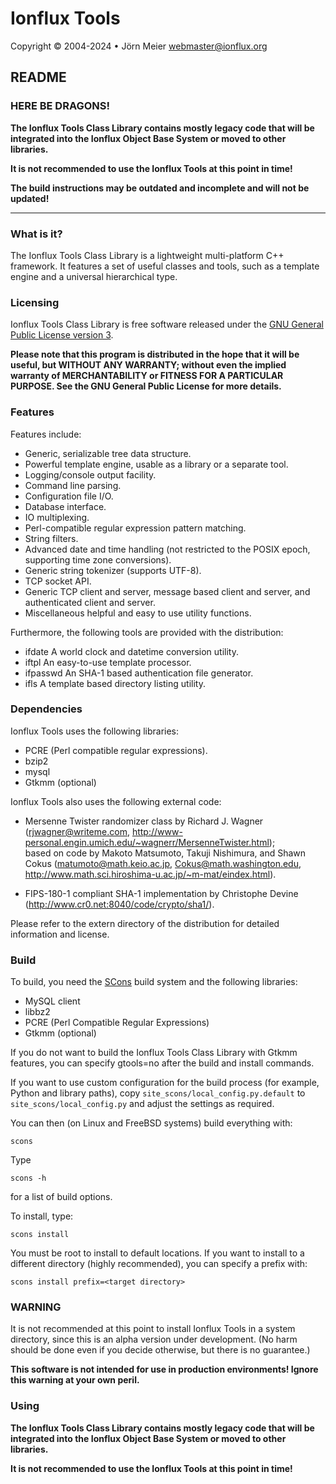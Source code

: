 # Ionflux Tools
Copyright © 2004-2024 • Jörn Meier <webmaster@ionflux.org>

## README

### HERE BE DRAGONS!

**The Ionflux Tools Class Library contains mostly legacy code that will be integrated into the Ionflux Object Base System or moved to other libraries.**

**It is not recommended to use the Ionflux Tools at this point in time!**

**The build instructions may be outdated and incomplete and will not be updated!**

---

### What is it?

The Ionflux Tools Class Library is a lightweight multi-platform C++ framework. It features a set of useful classes and tools, such as a template engine and a universal hierarchical type.

### Licensing

Ionflux Tools Class Library is free software released under the [GNU General Public 
License version 3](docs/gpl-3.0.md).

**Please note that this program is distributed in the hope that it will be useful, but WITHOUT ANY WARRANTY; without even the implied warranty of MERCHANTABILITY or FITNESS FOR A PARTICULAR PURPOSE. See the GNU General Public License for more details.**

### Features

Features include:

+ Generic, serializable tree data structure.
+ Powerful template engine, usable as a library or a separate tool.
+ Logging/console output facility.
+ Command line parsing.
+ Configuration file I/O.
+ Database interface.
+ IO multiplexing.
+ Perl-compatible regular expression pattern matching.
+ String filters.
+ Advanced date and time handling (not restricted to the POSIX epoch, 
  supporting time zone conversions).
+ Generic string tokenizer (supports UTF-8).
+ TCP socket API.
+ Generic TCP client and server, message based client and server, and 
  authenticated client and server.
+ Miscellaneous helpful and easy to use utility functions.

Furthermore, the following tools are provided with the distribution:

+ ifdate A world clock and datetime conversion utility.
+ iftpl An easy-to-use template processor.
+ ifpasswd An SHA-1 based authentication file generator.
+ ifls A template based directory listing utility.

### Dependencies

Ionflux Tools uses the following libraries:

+ PCRE (Perl compatible regular expressions).
+ bzip2
+ mysql
+ Gtkmm (optional)

Ionflux Tools also uses the following external code:

+ Mersenne Twister randomizer class by Richard J. Wagner 
  (rjwagner@writeme.com, 
  http://www-personal.engin.umich.edu/~wagnerr/MersenneTwister.html);  
  based on code by Makoto Matsumoto, Takuji Nishimura, and Shawn Cokus 
  (matumoto@math.keio.ac.jp, Cokus@math.washington.edu, 
  http://www.math.sci.hiroshima-u.ac.jp/~m-mat/eindex.html).

+ FIPS-180-1 compliant SHA-1 implementation by Christophe Devine  
  (http://www.cr0.net:8040/code/crypto/sha1/).

Please refer to the extern directory of the distribution for detailed 
information and license.

### Build

To build, you need the [SCons](https://www.scons.org/) build system and the following libraries:

+ MySQL client
+ libbz2
+ PCRE (Perl Compatible Regular Expressions)
+ Gtkmm (optional)

If you do not want to build the Ionflux Tools Class Library with Gtkmm features, you can specify gtools=no after the build and install commands.

If you want to use custom configuration for the build process (for example, Python and library paths), copy `site_scons/local_config.py.default` to `site_scons/local_config.py` and 
adjust the settings as required.

You can then (on Linux and FreeBSD systems) build everything with:

`scons`

Type

`scons -h`

for a list of build options.

To install, type:

`scons install`

You must be root to install to default locations. If you want to install to a 
different directory (highly recommended), you can specify a prefix with:

`scons install prefix=<target directory>`

### WARNING
 
 It is not recommended at this point to install Ionflux Tools in a system directory, since this is an alpha version under development. (No harm should be done even if you decide otherwise, but there is no guarantee.)

 **This software is not intended for use in production environments! Ignore this warning at your own peril.**

### Using

**The Ionflux Tools Class Library contains mostly legacy code that will be integrated into the Ionflux Object Base System or moved to other libraries.**

**It is not recommended to use the Ionflux Tools at this point in time!**